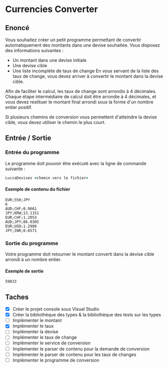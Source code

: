 # Currencies Converter

## Enoncé

Vous souhaitez créer un petit programme permettant de convertir automatiquement des montants dans une devise souhaitée.
Vous disposez des informations suivantes :
  - Un montant dans une devise initiale
  - Une devise cible
  - Une liste incomplète de taux de change
En vous servant de la liste des taux de change, vous devez arriver à convertir le montant dans la devise cible.

Afin de faciliter le calcul, les taux de change sont arrondis à 4 décimales. Chaque étape intermédiaire de calcul doit être arrondie à 4 décimales, et vous devez restituer le montant final arrondi sous la forme d'un nombre entier positif.

Si plusieurs chemins de conversion vous permettent d'atteindre la devise cible, vous devez utiliser le
chemin le plus court.

## Entrée / Sortie

### Entrée du programme

Le programme doit pouvoir être exécuté avec la ligne de commande suivante :

```cmd
LuccaDevises <chemin vers le fichier>
```

#### Exemple de contenu du fichier 

```
EUR;550;JPY
6
AUD;CHF;0.9661
JPY;KRW;13.1151
EUR;CHF;1.2053
AUD;JPY;86.0305
EUR;USD;1.2989
JPY;INR;0.6571
```

### Sortie du programme

Votre programme doit retourner le montant converti dans la devise cible arrondi à un nombre entier.

#### Exemple de sortie

```
59033
```

## Taches

  - [x] Créer le projet console sous Visual Studio
  - [x] Créer la bibliothèque des types & la bibliothèque des tests sur les types
  - [ ] Implémenter le montant
  - [x] Implémenter le taux
  - [ ] Implémenter la devise
  - [ ] Implémenter le taux de change
  - [ ] Implémenter le service de conversion
  - [ ] Implementer le parser de contenu pour la demande de conversion
  - [ ] Implémenter le parser de contenu pour les taux de changes
  - [ ] Implémenter le programme de conversion